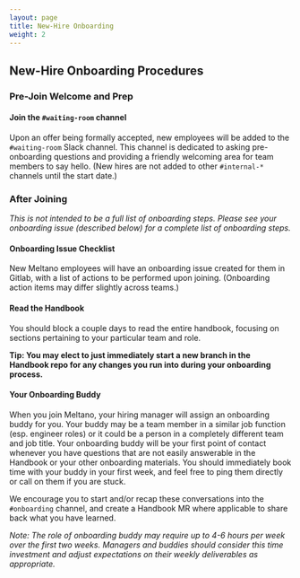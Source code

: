 ```yaml
---
layout: page
title: New-Hire Onboarding
weight: 2
---
```


## New-Hire Onboarding Procedures

### Pre-Join Welcome and Prep

#### Join the `#waiting-room` channel

Upon an offer being formally accepted, new employees will be added to the `#waiting-room` Slack channel. This channel is dedicated to asking pre-onboarding questions and providing a friendly welcoming area for team members to say hello. (New hires are not added to other `#internal-*` channels until the start date.)

### After Joining

_This is not intended to be a full list of onboarding steps. Please see your onboarding issue (described below) for a complete list of onboarding steps._

#### Onboarding Issue Checklist

New Meltano employees will have an onboarding issue created for them in Gitlab, with a list of actions to be performed upon joining. (Onboarding action items may differ slightly across teams.)

#### Read the Handbook

You should block a couple days to read the entire handbook, focusing on sections pertaining to your particular team and role.

**Tip: You may elect to just immediately start a new branch in the Handbook repo for any changes you run into during your onboarding process.**

#### Your Onboarding Buddy

When you join Meltano, your hiring manager will assign an onboarding buddy for you. Your buddy may be a team member in a similar job function (esp. engineer roles) or it could be a person in a completely different team and job title. Your onboarding buddy will be your first point of contact whenever you have questions that are not easily answerable in the Handbook or your other onboarding materials. You should immediately book time with your buddy in your first week, and feel free to ping them directly or call on them if you are stuck.

We encourage you to start and/or recap these conversations into the `#onboarding` channel, and create a Handbook MR where applicable to share back what you have learned.

_Note: The role of onboarding buddy may require up to 4-6 hours per week over the first two weeks. Managers and buddies should consider this time investment and adjust expectations on their weekly deliverables as appropriate._
